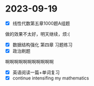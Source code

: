 # 2023-09-19

* [X] 线性代数第五章1000题A组题

做的效果不太好，明天继续，烦:(

* [X] 数据结构强化 第四章 习题练习
* [X] 政治刷题

啊啊啊啊啊啊啊啊啊啊啊

* [X] 英语阅读一篇+单词复习
* [X] continue intensifing my mathematics
